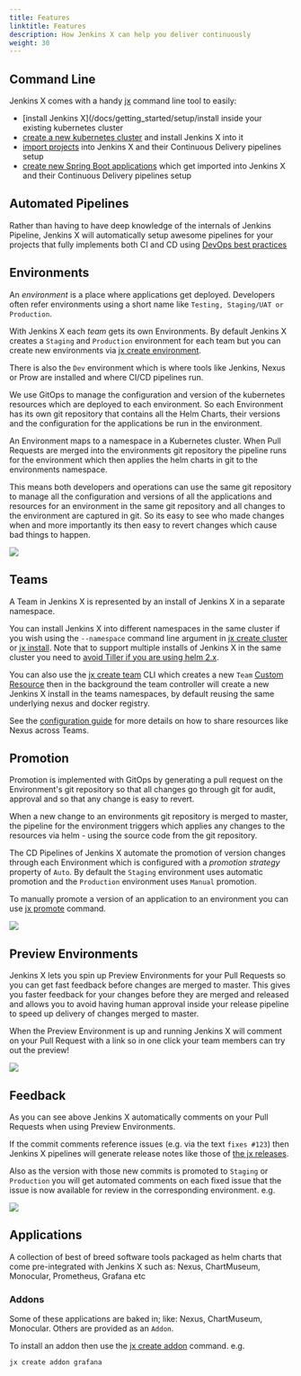 ```yaml
---
title: Features
linktitle: Features
description: How Jenkins X can help you deliver continuously
weight: 30
---
```



## Command Line

Jenkins X comes with a handy [jx](/commands/jx) command line tool to easily:

* [install Jenkins X](/docs/getting_started/setup/install inside your existing kubernetes cluster
* [create a new kubernetes cluster](/docs/getting_started/setup/create-cluster/) and install Jenkins X into it
* [import projects](/developing/import) into Jenkins X and their Continuous Delivery pipelines setup
* [create new Spring Boot applications](/developing/create-spring) which get imported into Jenkins X and their Continuous Delivery pipelines setup

## Automated Pipelines

Rather than having to have deep knowledge of the internals of Jenkins Pipeline, Jenkins X will automatically setup awesome pipelines for your projects that fully implements both CI and CD using [DevOps best practices](/about/concepts)

## Environments

An _environment_ is a place where applications get deployed. Developers often refer environments using a short name like `Testing, Staging/UAT or Production`.

With Jenkins X each _team_ gets its own Environments. By default Jenkins X creates a `Staging` and `Production` environment for each team but you can create new environments via [jx create environment](/commands/jx_create_environment).

There is also the `Dev` environment which is where tools like Jenkins, Nexus or Prow are installed and where CI/CD pipelines run.

We use GitOps to manage the configuration and version of the kubernetes resources which are deployed to each environment. So each Environment has its own git repository that contains all the Helm Charts, their versions and the configuration for the applications be run in the environment. 

An Environment maps to a namespace in a Kubernetes cluster. When Pull Requests are merged into the environments git repository the pipeline runs for the environment which then applies the helm charts in git to the environments namespace.

This means both developers and operations can use the same git repository to manage all the configuration and versions of all the applications and resources for an environment in the same git repository and all changes to the environment are captured in git. So its easy to see who made changes when and more importantly its then easy to revert changes which cause bad things to happen.

<img src="/images/gitops.png" class="img-thumbnail">

## Teams

A Team in Jenkins X is represented by an install of Jenkins X in a separate namespace. 

You can install Jenkins X into different namespaces in the same cluster if you wish using the `--namespace` command line argument in [jx create cluster](/commands/jx_create_cluster/) or [jx install](/commands/jx_install/). Note that to support multiple installs of Jenkins X in the same cluster you need to [avoid Tiller if you are using helm 2.x](/news/helm-without-tiller/).

You can also use the [jx create team](/commands/jx_create_team/) CLI which creates a new `Team` [Custom Resource](/docs/contributing/components/custom-resources/) then in the background the team controller will create a new Jenkins X install in the teams namespaces, by default reusing the same underlying nexus and docker registry.

See the [configuration guide](/docs/managing/tasks/config/) for more details on how to share resources like Nexus across Teams.

 
## Promotion

Promotion is implemented with GitOps by generating a pull request on the Environment's git repository  so that all changes go through git for audit, approval and so that any change is easy to revert.

When a new change to an environments git repository is merged to master, the pipeline for the environment triggers which applies any changes to the resources via helm - using the source code from the git repository.

The CD Pipelines of Jenkins X automate the promotion of version changes through each Environment which is configured with a _promotion strategy_ property of `Auto`. By default the `Staging` environment uses automatic promotion and the `Production` environment uses `Manual` promotion. 

To manually promote a version of an application to an environment you can use [jx promote](/developing/promote) command.

<img src="/images/overview.png" class="img-thumbnail">

## Preview Environments

Jenkins X lets you spin up Preview Environments for your Pull Requests so you can get fast feedback before changes are merged to master. This gives you faster feedback for your changes before they are merged and released and allows you to avoid having human approval inside your release pipeline to speed up delivery of changes merged to master.

When the Preview Environment is up and running Jenkins X will comment on your Pull Request with a link so in one click your team members can try out the preview!
 
<img src="/images/pr-comment.png" class="img-thumbnail">


## Feedback

As you can see above Jenkins X automatically comments on your Pull Requests when using Preview Environments. 

If the commit comments reference issues (e.g. via the text `fixes #123`) then Jenkins X pipelines will generate release notes like those of [the jx releases](https://github.com/jenkins-x/jx/releases).

Also as the version with those new commits is promoted to `Staging` or `Production` you will get automated comments on each fixed issue that the issue is now available for review in the corresponding environment. e.g.

<img src="/images/issue-comment.png" class="img-thumbnail">


## Applications

A collection of best of breed software tools packaged as helm charts that come pre-integrated with Jenkins X such as: Nexus, ChartMuseum, Monocular, Prometheus, Grafana etc

### Addons

Some of these applications are baked in; like: Nexus, ChartMuseum, Monocular.  Others are provided as an `Addon`.

To install an addon then use the [jx create addon](/commands/jx_create_addon/) command. e.g.

```
jx create addon grafana
```
